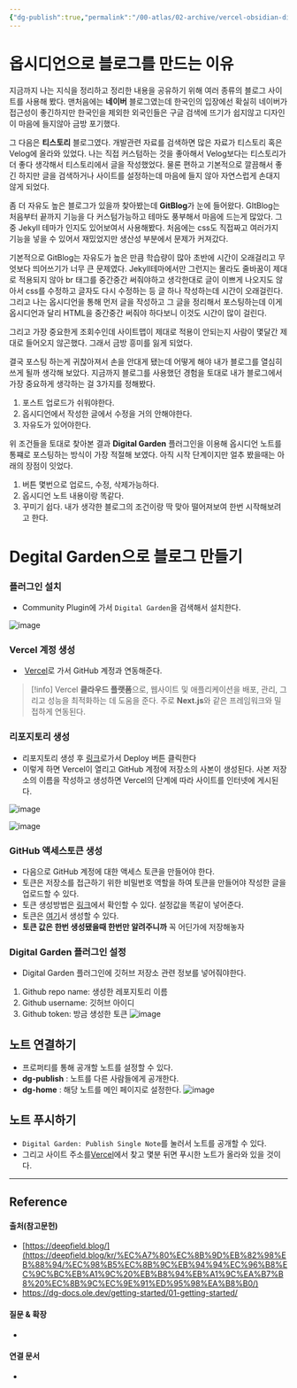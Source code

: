 ```yaml
---
{"dg-publish":true,"permalink":"/00-atlas/02-archive/vercel-obsidian-digital-garden/","tags":["블로그_Blog","옵시디언_Obsidian","글쓰기_Writing","gardenEntry","gardenEntry","gardenEntry"]}
---
```



# 옵시디언으로 블로그를 만드는 이유
지금까지 나는 지식을 정리하고 정리한 내용을 공유하기 위해 여러 종류의 블로그 사이트를 사용해 봤다.
맨처음에는 **네이버** 블로그였는데 한국인의 입장에선 확실히 네이버가 접근성이 좋긴하지만 한국인을 제외한 외국인들은 구글 검색에 뜨기가 쉽지않고 디자인이 마음에 들지않아 금방 포기했다.

그 다음은 **티스토리** 블로그였다. 개발관련 자료를 검색하면 많은 자료가 티스토리 혹은 Velog에 올라와 있었다. 나는 직접 커스텀하는 것을 좋아해서 Velog보다는 티스토리가 더 좋다 생각해서 티스토리에서 글을 작성했었다.
물론 편하고 기본적으로 깔끔해서 좋긴 하지만 글을 검색하거나 사이트를 설정하는데 마음에 들지 않아 자연스럽게 손대지 않게 되었다.

좀 더 자유도 높은 블로그가 있을까 찾아봤는데 **GitBlog**가 눈에 들어왔다.
GItBlog는 처음부터 끝까지 기능을 다 커스텀가능하고 테마도 풍부해서 마음에 드는게 많았다. 그 중 Jekyll 테마가 인지도 있어보여서 사용해봤다. 처음에는 css도 직접짜고 여러가지 기능을 넣을 수 있어서 재밌었지만 생산성 부분에서 문제가 커져갔다.

기본적으로 GitBlog는 자유도가 높은 만큼 학습량이 많아 초반에 시간이 오래걸리고 무엇보다 띄어쓰기가 너무 큰 문제였다. Jekyll테마에서만 그런지는 몰라도 줄바꿈이 제대로 적용되지 않아 br 태그를 중간중간 써줘야하고 생각한대로 글이 이쁘게 나오지도 않아서 css를 수정하고 글자도 다시 수정하는 등 글 하나 작성하는데 시간이 오래걸린다. 그리고 나는 옵시디언을 통해 먼저 글을 작성하고 그 글을 정리해서 포스팅하는데 이게 옵시디언과 달리 HTML을 중간중간 써줘야 하다보니 이것도 시간이 많이 걸린다.

그리고 가장 중요한게 조회수인데 사이트맵이 제대로 적용이 안되는지 사람이 몇달간 제대로 들어오지 않곤했다. 그래서 금방 흥미를 잃게 되었다.

결국 포스팅 하는게 귀찮아져서 손을 안대게 됐는데 어떻게 해야 내가 블로그를 열심히 쓰게 될까 생각해 보았다.
지금까지 블로그를 사용했던 경험을 토대로 내가 블로그에서 가장 중요하게 생각하는 걸 3가지를 정해봤다.
1. 포스트 업로드가 쉬워야한다.
2. 옵시디언에서 작성한 글에서 수정을 거의 안해야한다.
3. 자유도가 있어야한다.

위 조건들을 토대로 찾아본 결과 **Digital Garden** 플러그인을 이용해 옵시디언 노트를 통쨰로 포스팅하는 방식이 가장 적절해 보였다. 아직 시작 단계이지만 얼추 봤을때는 아래의 장점이 잇었다.
1. 버튼 몇번으로 업로드, 수정, 삭제가능하다.
2. 옵시디언 노트 내용이랑 똑같다.
3. 꾸미기 쉽다.
내가 생각한 블로그의 조건이랑 딱 맞아 떨어져보여 한번 시작해보려고 한다.

# Degital Garden으로 블로그 만들기
### 플러그인 설치
- Community Plugin에 가서 `Digital Garden`을 검색해서 설치한다.

![image](https://github.com/user-attachments/assets/3949101f-9e1d-4715-aab9-d6f718819783)

### Vercel 계정 생성
-  [Vercel](https://github.com/signup)로 가서 GitHub 계정과 연동해준다.

> [!info] Vercel
> **클라우드 플랫폼**으로, 웹사이트 및 애플리케이션을 배포, 관리, 그리고 성능을 최적화하는 데 도움을 준다. 
> 주로 **Next.js**와 같은 프레임워크와 밀접하게 연동된다.
### 리포지토리 생성
- 리포지토리 생성 후 [링크](https://github.com/oleeskild/digitalgarden)로가서 Deploy 버튼 클릭한다
- 이렇게 하면 Vercel이 열리고 GitHub 계정에 저장소의 사본이 생성된다. 사본 저장소의 이름을 작성하고 생성하면 Vercel의 단계에 따라 사이트를 인터넷에 게시된다.

![image](https://github.com/user-attachments/assets/8b371813-b355-4c2c-abe4-247c78591a32)

![image](https://github.com/user-attachments/assets/fa8421f8-0d56-40f9-b1e0-410121ab0f18)

### GitHub 액세스토큰 생성
- 다음으로 GitHub 계정에 대한 액세스 토큰을 만들어야 한다.
- 토큰은 저장소를 접근하기 위한 비밀번호 역할을 하여 토큰을 만들어야 작성한 글을 업로드할 수 있다.
- 토큰 생성방법은  [링크](https://dg-docs.ole.dev/advanced/fine-grained-access-token/)에서 확인할 수 있다. 설정값을 똑같이 넣어준다.
- 토큰은 [여기](https://github.com/settings/tokens/new?scopes=repo)서 생성할 수 있다. 
- **토큰 값은 한번 생성됐을때 한번만 알려주니까** 꼭 어딘가에 저장해놓자

### Digital Garden 플러그인 설정
- Digital Garden 플러그인에 깃허브 저장소 관련 정보를 넣어줘야한다.
1. Github repo name: 생성한 레포지토리 이름
2. Github username: 깃허브 아이디
3. Github token: 방금 생성한 토큰
![image](https://github.com/user-attachments/assets/47e4cadc-92f5-4432-813a-73bc23b0c3f7)

## 노트 연결하기
- 프로퍼티를 통해 공개할 노트를 설정할 수 있다.
- **dg-publish** : 노트를 다른 사람들에게 공개한다.
- **dg-home** : 해당 노트를 메인 페이지로 설정한다.
![image](https://github.com/user-attachments/assets/ceb39f0c-4d75-41d1-bdf8-6a314375053d)

## 노트 푸시하기
- `Digital Garden: Publish Single Note`를 눌러서 노트를 공개할 수 있다.
- 그리고 사이트 주소를[Vercel](https://vercel.com/dashboard)에서 찾고 몇분 뒤면 푸시한 노트가 올라와 있을 것이다.



---
## Reference
#### 출처(참고문헌)
- [https://deepfield.blog/](https://deepfield.blog/kr/%EC%A7%80%EC%8B%9D%EB%82%98%EB%88%94/%EC%98%B5%EC%8B%9C%EB%94%94%EC%96%B8%EC%9C%BC%EB%A1%9C%20%EB%B8%94%EB%A1%9C%EA%B7%B8%20%EC%8B%9C%EC%9E%91%ED%95%98%EA%B8%B0/)
- https://dg-docs.ole.dev/getting-started/01-getting-started/
#### 질문 & 확장
- 

#### 연결 문서
- 